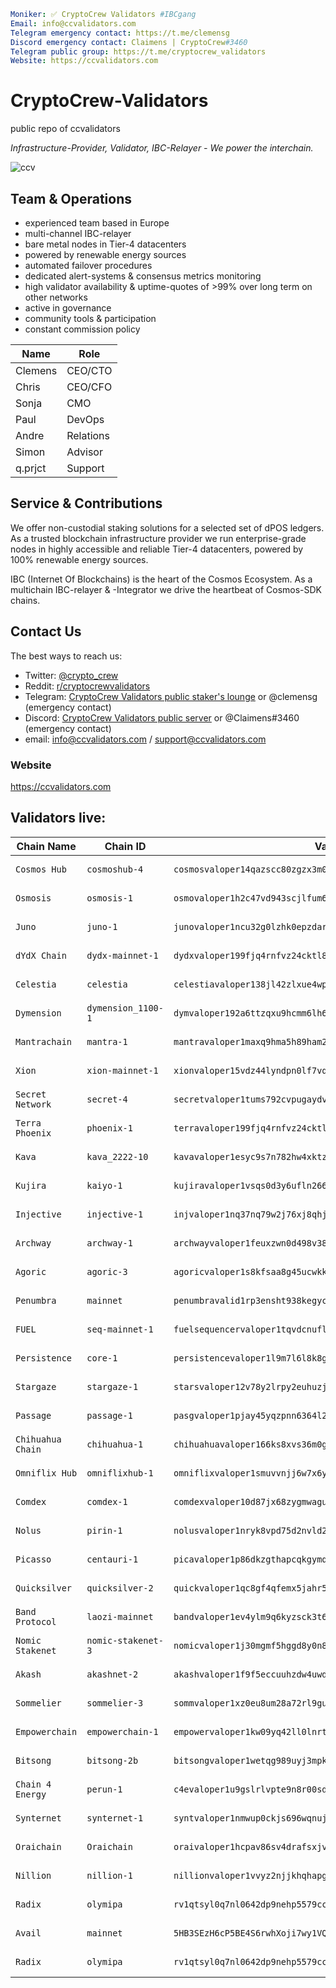 ```yaml
Moniker: ✅ CryptoCrew Validators #IBCgang
Email: info@ccvalidators.com
Telegram emergency contact: https://t.me/clemensg
Discord emergency contact: Claimens | CryptoCrew#3460
Telegram public group: https://t.me/cryptocrew_validators
Website: https://ccvalidators.com
```

# CryptoCrew-Validators 
public repo of ccvalidators

_Infrastructure-Provider, Validator, IBC-Relayer - We power the interchain._

 ![ccv](ccv.png)


## Team & Operations

- experienced team based in Europe
- multi-channel IBC-relayer
- bare metal nodes in Tier-4 datacenters
- powered by renewable energy sources
- automated failover procedures
- dedicated alert-systems & consensus metrics monitoring 
- high validator availability & uptime-quotes of >99% over long term on other networks
- active in governance
- community tools & participation
- constant commission policy


| Name            | Role      | 
| --------------- | --------- | 
| Clemens         | CEO/CTO   |
| Chris           | CEO/CFO   |
| Sonja           | CMO       |
| Paul            | DevOps    |
| Andre           | Relations |
| Simon           | Advisor   | 
| q.prjct         | Support   |


## Service & Contributions

We offer non-custodial staking solutions for a selected set of dPOS ledgers. As a trusted blockchain infrastructure provider we run enterprise-grade nodes in highly accessible and reliable Tier-4 datacenters, powered by 100% renewable energy sources.

IBC (Internet Of Blockchains) is the heart of the Cosmos Ecosystem. As a multichain IBC-relayer & -Integrator we drive the heartbeat of Cosmos-SDK chains.

 
## Contact Us

The best ways to reach us: 

- Twitter: [@crypto_crew](https://twitter.com/crypto_crew)  
- Reddit: [r/cryptocrewvalidators](https://www.reddit.com/r/cryptocrewvalidators)  
- Telegram: [CryptoCrew Validators public staker's lounge](https://t.me/cryptocrew_validators) or @clemensg (emergency contact)
- Discord: [CryptoCrew Validators public server](https://discord.gg/ACsTu6kh) or @Claimens#3460 (emergency contact)
- email: info@ccvalidators.com / support@ccvalidators.com

 
### Website

https://ccvalidators.com

## Validators live:

| Chain Name         | Chain ID                 | Validator address                                            | Link                  |
| ----------------- | -------------------------- | ------------------------------------------------------------ | --------------------- |
| `Cosmos Hub` | `cosmoshub-4` | `cosmosvaloper14qazscc80zgzx3m0m0aa30ths0p9hg8vdglqrc` | [delegate ATOM](https://wallet.keplr.app/chains/cosmos-hub?modal=staking&chain=cosmoshub-4&validator_address=cosmosvaloper14qazscc80zgzx3m0m0aa30ths0p9hg8vdglqrc&step_id=2) |
| `Osmosis` | `osmosis-1` | `osmovaloper1h2c47vd943scjlfum6yc5frvu2l279lwjep5d6` | [delegate OSMO](https://wallet.keplr.app/chains/osmosis?modal=staking&chain=osmosis-1&validator_address=osmovaloper1h2c47vd943scjlfum6yc5frvu2l279lwjep5d6&step_id=2) |
| `Juno` | `juno-1` | `junovaloper1ncu32g0lzhk0epzdar7smd3qv9da2n8w8mwn4k` | [delegate JUNO](https://wallet.keplr.app/chains/juno?modal=staking&chain=juno-1&validator_address=junovaloper1ncu32g0lzhk0epzdar7smd3qv9da2n8w8mwn4k&step_id=2) |
| `dYdX Chain` | `dydx-mainnet-1` | `dydxvaloper199fjq4rnfvz24cktl8cervx8h8e90ruk3yrrdn` | [delegate DYDX](https://wallet.keplr.app/chains/dydx?modal=staking&chain=dydx-mainnet-1&validator_address=dydxvaloper199fjq4rnfvz24cktl8cervx8h8e90ruk3yrrdn&step_id=2) |
| `Celestia` | `celestia` | `celestiavaloper138jl42zlxue4wpvnugcdqhxjmyd2vpt6qhs5ls` | [delegate TIA](https://wallet.keplr.app/chains/celestia?modal=staking&chain=celestia&validator_address=celestiavaloper138jl42zlxue4wpvnugcdqhxjmyd2vpt6qhs5ls&step_id=2) |
| `Dymension` | `dymension_1100-1` | `dymvaloper192a6ttzqxu9hcmm6lh6nrv9jx7am27j9q7cyau` | [delegate DYM](https://wallet.keplr.app/chains/dymension?modal=staking&chain=dymension_1100-1&validator_address=dymvaloper192a6ttzqxu9hcmm6lh6nrv9jx7am27j9q7cyau&step_id=2) |
| `Mantrachain` | `mantra-1` | `mantravaloper1maxq9hma5h89ham2uvtfmv9uqujfratjyfchph` | [delegate OM](https://wallet.keplr.app/chains/mantra?modal=staking&chain=mantra-1&validator_address=mantravaloper1maxq9hma5h89ham2uvtfmv9uqujfratjyfchph&step_id=2) |
| `Xion` | `xion-mainnet-1` | `xionvaloper15vdz44lyndpn0lf7vqqe0rkprnamwxx2kkuk67` | [delegate XION](https://explorer.burnt.com/xion-mainnet-1/staking/xionvaloper15vdz44lyndpn0lf7vqqe0rkprnamwxx2kkuk67) |
| `Secret Network` | `secret-4` | `secretvaloper1tums792cvpugaydvqgl7t6r5khfsgh7n78hs5w` | [delegate SCRT](https://wallet.keplr.app/chains/secret-network?modal=staking&chain=secret-4&validator_address=secretvaloper1tums792cvpugaydvqgl7t6r5khfsgh7n78hs5w&step_id=2) |
| `Terra Phoenix` | `phoenix-1` | `terravaloper199fjq4rnfvz24cktl8cervx8h8e90rukmgdv5x` | [delegate LUNA](https://station.terra.money/stake/terravaloper199fjq4rnfvz24cktl8cervx8h8e90rukmgdv5x) |
| `Kava` | `kava_2222-10` | `kavavaloper1esyc9s7n782hw4xktzvrcf609st6emml5tnluu` | [delegate KAVA](https://wallet.keplr.app/chains/kava?modal=staking&chain=kava_2222-10&validator_address=kavavaloper1esyc9s7n782hw4xktzvrcf609st6emml5tnluu&step_id=2) |
| `Kujira` | `kaiyo-1` | `kujiravaloper1vsqs0d3y6ufln266r60qvszhps3tmgsxcpsgyq` | [delegate KUJI](https://blue.kujira.app/stake/kujiravaloper1vsqs0d3y6ufln266r60qvszhps3tmgsxcpsgyq) |
| `Injective` | `injective-1` | `injvaloper1nq37nq79w2j76xj8qhjzcn6vh0wlx0qk2r7zm6` | [delegate INJ](https://wallet.keplr.app/chains/injective?modal=staking&chain=injective-1&validator_address=injvaloper1nq37nq79w2j76xj8qhjzcn6vh0wlx0qk2r7zm6&step_id=2) |
| `Archway` | `archway-1` | `archwayvaloper1feuxzwn0d498v38799x06n6hqlc5d04ydpczaq` | [delegate ARCH](https://archway.disperze.network/validators/archwayvaloper1feuxzwn0d498v38799x06n6hqlc5d04ydpczaq) |
| `Agoric` | `agoric-3` | `agoricvaloper1s8kfsaa8g45ucwkkthl9ccagmecmj4uxdu2hkj` | [delegate BLD](https://wallet.keplr.app/chains/agoric?modal=staking&chain=agoric-3&validator_address=agoricvaloper1s8kfsaa8g45ucwkkthl9ccagmecmj4uxdu2hkj&step_id=2) |
| `Penumbra` | `mainnet` | `penumbravalid1rp3ensht938kegyckygsnu7pjvzj3vvcxys842jywzct7t3nfupslhnpy4` | [delegate UM](https://eclipse.in.net/#/staking) |
| `FUEL` | `seq-mainnet-1` | `fuelsequencervaloper1tqvdcnuflw7w59vppp0ya2ue75xcrq6xfylgdh` | [delegate FUEL](https://fuel-seq.simplystaking.xyz/fuel-mainnet/staking/fuelsequencervaloper1tqvdcnuflw7w59vppp0ya2ue75xcrq6xfylgdh) |
| `Persistence` | `core-1` | `persistencevaloper1l9m7l6l8k8g7ss7mgjwjgchpclrt74a2uyv879` | [delegate XPRT](https://wallet.keplr.app/chains/persistence?modal=staking&chain=core-1&validator_address=persistencevaloper1l9m7l6l8k8g7ss7mgjwjgchpclrt74a2uyv879&step_id=2) |
| `Stargaze` | `stargaze-1` | `starsvaloper12v78y2lrpy2euhuzjtd6ssyzz3zllgs0uqk3nn` | [delegate STARS](https://wallet.keplr.app/chains/stargaze?modal=staking&chain=stargaze-1&validator_address=starsvaloper12v78y2lrpy2euhuzjtd6ssyzz3zllgs0uqk3nn&step_id=2) |
| `Passage` | `passage-1` | `pasgvaloper1pjay45yqzpnn6364l2peqej9t2ah5vknp9kxy6` | [delegate PSG](https://wallet.keplr.app/chains/passage?modal=staking&chain=passage-2&validator_address=pasgvaloper1pjay45yqzpnn6364l2peqej9t2ah5vknp9kxy6&step_id=2) |
| `Chihuahua Chain` | `chihuahua-1` | `chihuahuavaloper166ks8xvs36m0ggyxwavv7rj4d9nqwthgq5g7s8` | [delegate HUAHUA](https://wallet.keplr.app/chains/chihuahua?modal=staking&chain=chihuahua-1&validator_address=chihuahuavaloper166ks8xvs36m0ggyxwavv7rj4d9nqwthgq5g7s8&step_id=2) |
| `Omniflix Hub` | `omniflixhub-1` | `omniflixvaloper1smuvvnjj6w7x6ytq9kdgvlj6er99y6645hjfme` | [delegate FLIX](https://wallet.keplr.app/chains/omniflix?modal=staking&chain=omniflixhub-1&validator_address=omniflixvaloper1smuvvnjj6w7x6ytq9kdgvlj6er99y6645hjfme&step_id=2) |
| `Comdex` | `comdex-1` | `comdexvaloper10d87jx68zygmwagu9ggzxpept07zs7nmcpyjr6` | [delegate CMDX](https://restake.app/comdex/comdexvaloper10d87jx68zygmwagu9ggzxpept07zs7nmcpyjr6) |
| `Nolus` | `pirin-1` | `nolusvaloper1nryk8vpd75d2nvld2hej0nfal64qm3wpnt7cg3` | [delegate NLS](https://ping.pub/nolus/staking/nolusvaloper1nryk8vpd75d2nvld2hej0nfal64qm3wpnt7cg3) |
| `Picasso` | `centauri-1` | `picavaloper1p86dkzgthapcqkgymq70qvjnt4exf09hveykjf` | [delegate PICA](https://ping.pub/picasso/staking/picavaloper1p86dkzgthapcqkgymq70qvjnt4exf09hveykjf) |
| `Quicksilver` | `quicksilver-2` | `quickvaloper1qc8gf4qfemx5jahr5j4varpmhhs35q9pgl2w58` | [delegate QCK](https://wallet.keplr.app/chains/quicksilver?modal=staking&chain=quicksilver-2&validator_address=quickvaloper1qc8gf4qfemx5jahr5j4varpmhhs35q9pgl2w58&step_id=2) |
| `Band Protocol` | `laozi-mainnet` | `bandvaloper1ev4ylm9q6kyzsck3t6sw0h86zev95cfxzkn4cz` | [delegate BAND](https://restake.app/bandchain/bandvaloper1ev4ylm9q6kyzsck3t6sw0h86zev95cfxzkn4cz) |
| `Nomic Stakenet` | `nomic-stakenet-3` | `nomicvaloper1j30mgmf5hggd8y0n8gccg7fmkrf0zv6q9chl2g` | [delegate NOM](https://app.nomic.io/staking?validator=nomic15aarwg3ak0cpck643asxjcpkl8m39w7gr2e3fr&modal=info) |
| `Akash` | `akashnet-2` | `akashvaloper1f9f5eccuuhzdw4uwde92ee40eke9fadhvez88g` | [delegate AKT](https://wallet.keplr.app/?tab=staking&modal=validator&chain=akashnet-2&validator_address=akashvaloper1f9f5eccuuhzdw4uwde92ee40eke9fadhvez88g&step_id=2) |
| `Sommelier` | `sommelier-3` | `sommvaloper1xz0eu8um28a72rl9gufhszkd6tewus8u38l5nd` | [delegate SOMM](https://wallet.keplr.app/chains/sommelier?modal=staking&chain=sommelier-3&validator_address=sommvaloper1xz0eu8um28a72rl9gufhszkd6tewus8u38l5nd&step_id=2) |
| `Empowerchain` | `empowerchain-1` | `empowervaloper1kw09yq42ll0lnrteqcyq5mluvmlp7mvsqg7duh` | [delegate MPWR](https://ping.pub/empower/staking/empowervaloper1kw09yq42ll0lnrteqcyq5mluvmlp7mvsqg7duh) |
| `Bitsong` | `bitsong-2b` | `bitsongvaloper1wetqg989uyj3mpk07h8yt3qvu2cdlsv7fp3zda` | [delegate BTSG](https://restake.app/bitsong/bitsongvaloper1wetqg989uyj3mpk07h8yt3qvu2cdlsv7fp3zda) |
| `Chain 4 Energy` | `perun-1` | `c4evaloper1u9gslrlvpte9n8r00sder6mh3w8xcadqlmfvae` | [delegate C4E](https://restake.app/chain4energy/c4evaloper1u9gslrlvpte9n8r00sder6mh3w8xcadqlmfvae) |
| `Synternet` | `synternet-1` | `syntvaloper1nmwup0ckjs696wqnuja3nufhplx4xsh2c3a9fq` | [delegate SYNT](https://restake.app/synternet/syntvaloper1nmwup0ckjs696wqnuja3nufhplx4xsh2c3a9fq) |
| `Oraichain` | `Oraichain` | `oraivaloper1hcpav86sv4drafsxjv2ludjhnsegu44t97dvhr` | [delegate ORAI](https://restake.app/oraichain/oraivaloper1hcpav86sv4drafsxjv2ludjhnsegu44t97dvhr) |
| `Nillion` | `nillion-1` | `nillionvaloper1vvyz2njjkhqhapg343tlwg2euucu59ywz7v708` | [delegate NIL](https://restake.app/nillion/nillionvaloper1vvyz2njjkhqhapg343tlwg2euucu59ywz7v708) |
| `Radix` | `olymipa` | `rv1qtsyl0q7nl0642dp9nehp5579cclskxg6v70yphy5wcfxpmjfqc66s4l9md` | [delegate XRD](https://dashboard.radixdlt.com/network-staking/validator_rdx1sdk493n96m2v8t0st6hgrdmdua8y6kp84lcwv35qr7umvj7ar4x3e8) |
| `Avail` | `mainnet` | `5HB3SEzH6cP5BE4S6rwhXoji7wy1VQkDX7kb4yQ92TPGhgwF` | [delegate AVAIL](https://explorer.avail.so/#/staking) |
| `Radix` | `olymipa` | `rv1qtsyl0q7nl0642dp9nehp5579cclskxg6v70yphy5wcfxpmjfqc66s4l9md` | [delegate XRD](https://explorer.radixdlt.com/#/validators/rv1qtsyl0q7nl0642dp9nehp5579cclskxg6v70yphy5wcfxpmjfqc66s4l9md) |
